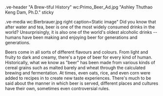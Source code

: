 .ve-header "A Brew-tiful History" wc:Primo_Beer_Ad.jpg "Ashley Thuthao Keng Dam, Ph.D." sticky

.ve-media wc:Bierbrauer.jpg right caption=Static image"
Did you know that after water and tea, beer is one of the most widely consumed drinks in the world?
Unsurprisingly, it is also one of the world's oldest alcoholic drinks -- humans have been making and enjoying beer for generations and generations. 

Beers come in all sorts of different flavours and colours. From light and fruity to dark and creamy, there's a type of beer for every kind of human. Historically, what we know as "beer" has been made from various kinds of cereal grains such as malted barely and wheat through the calculated brewing and fermentation. At times, even oats, rice, and even corn were added to recipes in to create new taste experiences. 
There's much to be said about the manner in which beer is served, different places and cultures have their own, sometimes even controversial rules. 